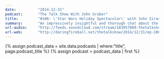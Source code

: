 ```yaml
---
date:          "2014-12-31"
podcast:       "The Talk Show With John Gruber"
title:         "#106: \'Star Wars Holiday Spectacular\' with John Siracusa and Guy English"
summary:       "An impressively insightful and thorough chat about the Star Wars movies. Features special guests John Siracusa and Guy English. Very quality and high-class geekery in full effect here."
url-audio:     "http://feeds.soundcloud.com/stream/183957089-thetalkshow-106a.mp3"
url-web:       "http://daringfireball.net/thetalkshow/2014/12/31/ep-106"
---
```


{% assign podcast_data = site.data.podcasts | where:"title", page.podcast_title %}
{% assign podcast = podcast_data | first %}